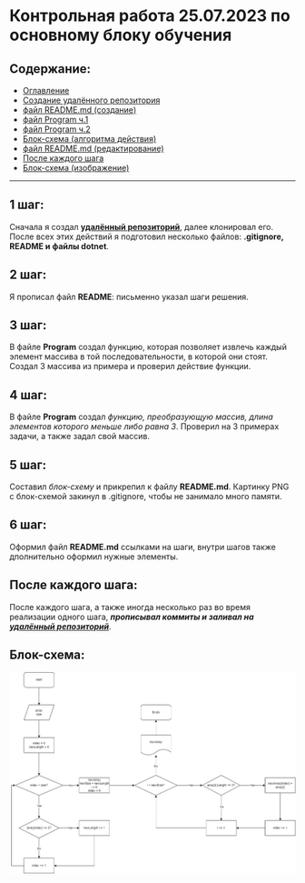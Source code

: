 # Контрольная работа 25.07.2023 по основному блоку обучения
## Содержание:
- [Оглавление](#содержание)
- [Создание удалённого репозитория](#1-шаг)
- [файл README.md (создание)](#2-шаг)
- [файл Program ч.1](#3-шаг)
- [файл Program ч.2](#4-шаг)
- [Блок-схема (алгоритма действия)](#5-шаг)
- [файл README.md (редактирование)](#6-шаг)
- [После каждого шага](#после-каждого-шага)
- [Блок-схема (изображение)](#блок-схема)
---
## 1 шаг:
Сначала я создал [**удалённый репозиторий**][1], далее клонировал его. После всех этих действий я подготовил несколько файлов: __.gitignore, README и файлы dotnet__.
## 2 шаг:
Я прописал файл **README**: письменно указал шаги решения.
## 3 шаг:
В файле **Program** создал функцию, которая позволяет извлечь каждый элемент массива в той последовательности, в которой они стоят. Создал 3 массива из примера и проверил действие функции.
## 4 шаг:
В файле **Program** создал _функцию, преобразующую массив, длина элементов которого меньше либо равна 3_. Проверил на 3 примерах задачи, а также задал свой массив.
## 5 шаг:
Составил _блок-схему_ и прикрепил к файлу **README.md**. Картинку PNG с блок-схемой закинул в .gitignore, чтобы не занимало много памяти.
## 6 шаг:
Оформил файл **README.md** ссылками на шаги, внутри шагов также дполнительно оформил нужные элементы.
## После каждого шага:
После каждого шага, а также иногда несколько раз во время реализации одного шага, _**прописывал коммиты и заливал на [удалённый репозиторий][1]**_.
## Блок-схема:
![Блок-схема алгоритма преобразования массива](diagram.png)

[1]: https://github.com/Dmitry-Osipov/Control_work